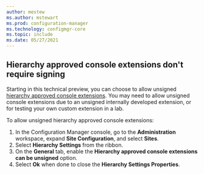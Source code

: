 ```yaml
---
author: mestew
ms.author: mstewart
ms.prod: configuration-manager
ms.technology: configmgr-core
ms.topic: include
ms.date: 05/27/2021
---
```


## <a name="bkmk_ext"></a> Hierarchy approved console extensions don't require signing
<!--9761129-->
Starting in this technical preview, you can choose to allow unsigned [hierarchy approved console extensions](../../../../servers/manage/admin-console-extensions.md). You may need to allow unsigned console extensions due to an unsigned internally developed extension, or for testing your own custom extension in a lab.

To allow unsigned hierarchy approved console extensions:

1. In the Configuration Manager console, go to the **Administration** workspace, expand **Site Configuration**, and select **Sites**.
1. Select **Hierarchy Settings** from the ribbon.
1. On the **General** tab, enable the **Hierarchy approved console extensions can be unsigned** option.
1. Select **Ok** when done to close the **Hierarchy Settings Properties**.
